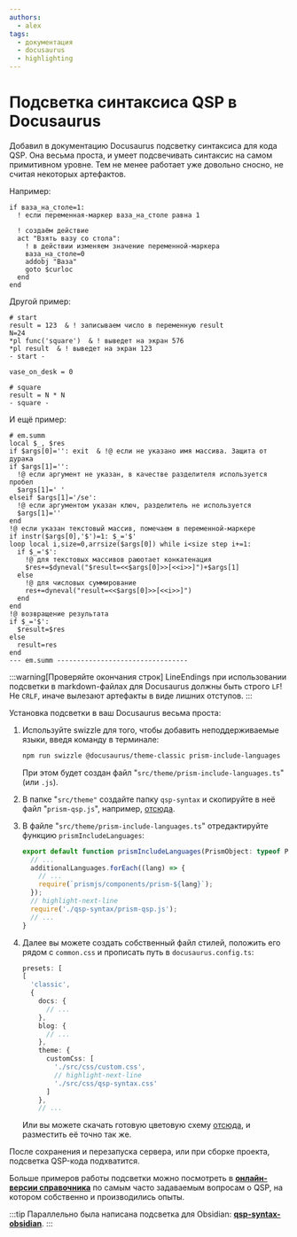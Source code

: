 ```yaml
---
authors:
  - alex
tags:
  - документация
  - docusaurus
  - highlighting
---
```

# Подсветка синтаксиса QSP в Docusaurus

Добавил в документацию Docusaurus подсветку синтаксиса для кода QSP. Она весьма проста, и умеет подсвечивать синтаксис на самом примитивном уровне. Тем не менее работает уже довольно сносно, не считая некоторых артефактов.

Например:

```qsp title="Действие по условию"
if ваза_на_столе=1:
  ! если переменная-маркер ваза_на_столе равна 1

  ! создаём действие
  act "Взять вазу со стола":
    ! в действии изменяем значение переменной-маркера
    ваза_на_столе=0
    addobj "Ваза"
    goto $curloc
  end
end
```

Другой пример:

```qsp title="Код в формате qsps с двумя локациями"
# start
result = 123  & ! записываем число в переменную result
N=24
*pl func('square')  & ! выведет на экран 576
*pl result  & ! выведет на экран 123
- start -

vase_on_desk = 0

# square
result = N * N
- square -
```

И ещё пример:

```qsp
# em.summ
local $_, $res
if $args[0]='': exit  & !@ если не указано имя массива. Защита от дурака
if $args[1]='':
  !@ если аргумент не указан, в качестве разделителя используется пробел
  $args[1]=' '
elseif $args[1]='/se':
  !@ если аргументом указан ключ, разделитель не используется
  $args[1]=''
end
!@ если указан текстовый массив, помечаем в переменной-маркере
if instr($args[0],'$')=1: $_='$'
loop local i,size=0,arrsize($args[0]) while i<size step i+=1:
  if $_='$':
    !@ для текстовых массивов раюотает конкатенация
    $res+=$dyneval("$result=<<$args[0]>>[<<i>>]")+$args[1]
  else
    !@ для числовых суммирование
    res+=dyneval("result=<<$args[0]>>[<<i>>]")
  end
end
!@ возвращение результата
if $_='$':
  $result=$res
else
  result=res
end
--- em.summ ---------------------------------
```

:::warning[Проверяйте окончания строк]
LineEndings при использовании подсветки в markdown-файлах для Docusaurus должны быть строго `LF`! Не `CRLF`, иначе вылезают артефакты в виде лишних отступов.
:::

Установка подсветки в ваш Docusaurus весьма проста:

1. Используйте swizzle для того, чтобы добавить неподдерживаемые языки, введя команду в терминале:

    ```bash
    npm run swizzle @docusaurus/theme-classic prism-include-languages
    ```

    При этом будет создан файл "`src/theme/prism-include-languages.ts`" (или `.js`).
2. В папке "`src/theme"` создайте папку `qsp-syntax` и скопируйте в неё файл "`prism-qsp.js`", например, [отсюда](https://github.com/AleksVersus/howdo_faq/tree/docusaurus/src/theme). <!-- TODO: сейчас здесь установлена заглушка, ссылающаяся на мой справочник. Ссылка будет в скором времени нерабочей. Лучше изменить на актуальную после слияния веток -->
3. В файле "`src/theme/prism-include-languages.ts`" отредактируйте функцию `prismIncludeLanguages`:

    ```ts
    export default function prismIncludeLanguages(PrismObject: typeof PrismNamespace,): void {
      // ...
      additionalLanguages.forEach((lang) => {
        // ...
        require(`prismjs/components/prism-${lang}`);
      });
      // highlight-next-line
      require('./qsp-syntax/prism-qsp.js');
      // ...
    }
    ```

4. Далее вы можете создать собственный файл стилей, положить его рядом с `common.css` и прописать путь в `docusaurus.config.ts`:

    ```ts
    presets: [
    [
      'classic',
      {
        docs: {
          // ...
        },
        blog: {
          // ...
        },
        theme: {
          customCss: [
            './src/css/custom.css',
            // highlight-next-line
            './src/css/qsp-syntax.css'
          ]
        },
        // ...
    ```

    Или вы можете скачать готовую цветовую схему [отсюда](https://github.com/AleksVersus/howdo_faq/blob/docusaurus/src/css/qsp-syntax.css)<!-- TODO: сейчас здесь установлена заглушка, ссылающаяся на мой справочник. Ссылка будет в скором времени нерабочей. Лучше изменить на актуальную после слияния веток -->, и разместить её точно так же.

После сохранения и перезапуска сервера, или при сборке проекта, подсветка QSP-кода подхватится.

Больше примеров работы подсветки можно посмотреть в **[онлайн-версии справочника](https://aleksversus.github.io/howdo_faq/)** по самым часто задаваемым вопросам о QSP, на котором собственно и производились опыты.

:::tip
Параллельно была написана подсветка для Obsidian: **[qsp-syntax-obsidian](https://github.com/AleksVersus/qsp-syntax-obsidian)**.
:::
